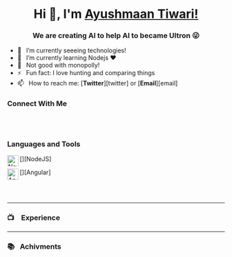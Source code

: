 <h1 align="center"> Hi 👋, I'm <a href="">Ayushmaan Tiwari!</a></h1>
<h3 align="center"> We are creating AI to help AI to became Ultron  😜</h3>


- 🔭 &ensp;I’m currently seeeing technologies!
- 🌱 &ensp;I’m currently learning Nodejs ❤️
- 🗿 &ensp;Not good with monopolly!
- ⚡ &ensp;Fun fact: I love hunting and comparing things
- 📫 &ensp;How to reach me: [**Twitter**][twitter] or [**Email**][email]

### Connect With Me




<br />
<br />

### Languages and Tools
[<img align="left" alt=NodeJS width="26px" src="https://www.google.com/url?sa=i&url=https%3A%2F%2Fseeklogo.com%2Fvector-logo%2F273749%2Fnode-js&psig=AOvVaw2gJ8M1Gx2aektx4VFDNoeZ&ust=1682190783086000&source=images&cd=vfe&ved=0CBEQjRxqFwoTCOCyuJPXu_4CFQAAAAAdAAAAABAD" />][NodeJS]

[<img align="left" alt="Angular" width="26px" src="https://www.google.com/url?sa=i&url=https%3A%2F%2Fangular.io%2Fpresskit&psig=AOvVaw0DQN6do4IjrakD3YqtvcsW&ust=1682191012330000&source=images&cd=vfe&ved=0CA4QjRxqFwoTCMjBrYXYu_4CFQAAAAAdAAAAABAs" />][Angular]

<br />
<br />

---

### 📺 &ensp; Experience

---

### 📚 &ensp;Achivments

